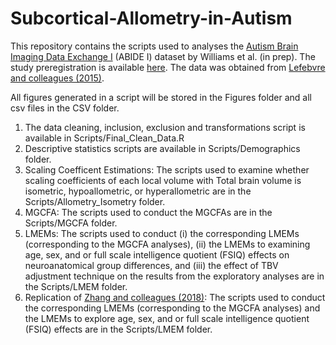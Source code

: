 # Subcortical-Allometry-in-Autism


This repository contains the scripts used to analyses the [Autism Brain Imaging Data Exchange I](http://fcon_1000.projects.nitrc.org/indi/abide/abide_I.html) (ABIDE I) dataset by Williams et al. (in prep). The study preregistration is available [here](https://osf.io/6bjcg). The data was obtained from [Lefebvre and colleagues (2015)](https://www.sciencedirect.com/science/article/pii/S0006322315001018?via%3Dihub). 

All figures generated in a script will be stored in the Figures folder and all csv files in the CSV folder. 

1. The data cleaning, inclusion, exclusion and transformations script is available in Scripts/Final_Clean_Data.R
2. Descriptive statistics scripts are available in Scripts/Demographics folder. 
3. Scaling Coefficent Estimations: The scripts used to examine whether scaling coefficients of each local volume with Total brain volume is isometric, hypoallometric, or hyperallometric are in the Scripts/Allometry_Isometry folder. 
4. MGCFA: The scripts used to conduct the MGCFAs are in the Scripts/MGCFA folder. 
5. LMEMs: The scripts used to conduct (i) the corresponding LMEMs (corresponding to the MGCFA analyses), (ii) the LMEMs to examining age, sex, and or full scale intelligence quotient (FSIQ) effects on neuroanatomical group differences, and (iii) the effect of TBV adjustment technique on the results from the exploratory analyses are in the Scripts/LMEM folder. 
6. Replication of [Zhang and colleagues (2018)](https://www.cambridge.org/core/journals/psychological-medicine/article/revisiting-subcortical-brain-volume-correlates-of-autism-in-the-abide-dataset-effects-of-age-and-sex/CB66FFA7347DBE59C446BA66B1BA1A66): The scripts used to conduct the corresponding LMEMs (corresponding to the MGCFA analyses) and the LMEMs to explore age, sex, and or full scale intelligence quotient (FSIQ) effects are in the Scripts/LMEM folder. 

